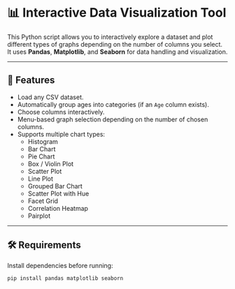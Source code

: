 # 📊 Interactive Data Visualization Tool  

This Python script allows you to interactively explore a dataset and plot different types of graphs depending on the number of columns you select. It uses **Pandas**, **Matplotlib**, and **Seaborn** for data handling and visualization.  

---

## 🚀 Features
- Load any CSV dataset.  
- Automatically group ages into categories (if an `Age` column exists).  
- Choose columns interactively.  
- Menu-based graph selection depending on the number of chosen columns.  
- Supports multiple chart types:
  - Histogram  
  - Bar Chart  
  - Pie Chart  
  - Box / Violin Plot  
  - Scatter Plot  
  - Line Plot  
  - Grouped Bar Chart  
  - Scatter Plot with Hue  
  - Facet Grid  
  - Correlation Heatmap  
  - Pairplot  

---

## 🛠️ Requirements
Install dependencies before running:
```bash
pip install pandas matplotlib seaborn